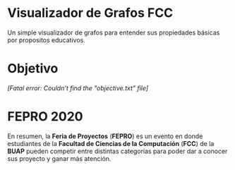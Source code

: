 # Visualizador de Grafos FCC

Un simple visualizador de grafos para entender sus propiedades básicas por propositos educativos.

# Objetivo

_[Fatal error: Couldn't find the "objective.txt" file]_

# FEPRO 2020

En resumen, la **Feria de Proyectos** (**FEPRO**) es un evento en donde estudiantes de la **Facultad de Ciencias de la Computación** (**FCC**) de la **BUAP** pueden competir entre distintas categorías para poder dar a conocer sus proyecto y ganar más atención.
